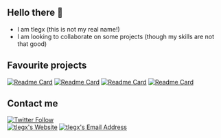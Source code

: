 ## Hello there 👋
- I am tlegx (this is not my real name!)
- I am looking to collaborate on some projects (though my skills are not that good)

## Favourite projects
[![Readme Card](https://github-readme-stats.vercel.app/api/pin/?username=tlegx&repo=alt_case_bot_twitter&theme=nord&show_owner=true)](https://github.com/tlegx/alt_case_bot_twitter)
[![Readme Card](https://github-readme-stats.vercel.app/api/pin/?username=tlegx&repo=hangman_terminal&theme=nord&show_owner=true)](https://github.com/tlegx/hangman_terminal)
[![Readme Card](https://github-readme-stats.vercel.app/api/pin/?username=tlegx&repo=3xplus1&theme=nord&show_owner=true)](https://github.com/tlegx/3xplus1)
[![Readme Card](https://github-readme-stats.vercel.app/api/pin/?username=tlegx&repo=calculator&theme=nord&show_owner=true)](https://github.com/tlegx/calculator)

## Contact me
<a href="https://twitter.com/tlegx_"> ![Twitter Follow](https://img.shields.io/twitter/follow/tlegx_?style=social)</a></br>
<a href="https://tlegx.rf.gd"> ![tlegx's Website](https://img.shields.io/badge/Website-tlegx.rf.gd-blue)</a>
<a href="mailto:baovinhphuoc@gmail.com"> ![tlegx's Email Address](https://img.shields.io/badge/Email-baovinhphuoc%40gmail.com-blue)</a>

